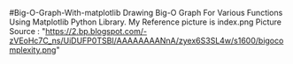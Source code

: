 #Big-O-Graph-With-matplotlib
	Drawing Big-O Graph For Various Functions Using Matplotlib Python Library.
 	My Reference picture is index.png
	Picture Source : "https://2.bp.blogspot.com/-zVEoHc7C_ns/UiDUFP0TSBI/AAAAAAAANnA/zyex6S3SL4w/s1600/bigocomplexity.png"
